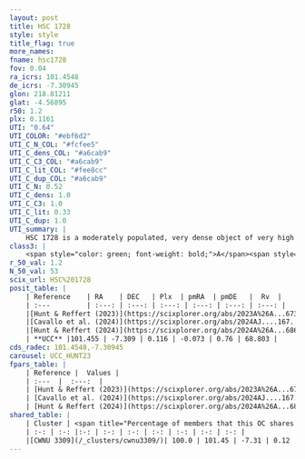 ```yaml
---
layout: post
title: HSC 1728
style: style
title_flag: true
more_names: 
fname: hsc1728
fov: 0.04
ra_icrs: 101.4548
de_icrs: -7.30945
glon: 218.81211
glat: -4.56895
r50: 1.2
plx: 0.1161
UTI: "0.64"
UTI_COLOR: "#ebf6d2"
UTI_C_N_COL: "#fcfee5"
UTI_C_dens_COL: "#a6cab9"
UTI_C_C3_COL: "#a6cab9"
UTI_C_lit_COL: "#fee8cc"
UTI_C_dup_COL: "#a6cab9"
UTI_C_N: 0.52
UTI_C_dens: 1.0
UTI_C_C3: 1.0
UTI_C_lit: 0.33
UTI_C_dup: 1.0
UTI_summary: |
    HSC 1728 is a moderately populated, very dense object of very high C3 quality. It was recently reported in the literature. This object shares a large percentage of members with a later reported entry.
class3: |
    <span style="color: green; font-weight: bold;">A</span><span style="color: green; font-weight: bold;">A</span>
r_50_val: 1.2
N_50_val: 53
scix_url: HSC%201728
posit_table: |
    | Reference    | RA    | DEC   | Plx  | pmRA  | pmDE   |  Rv  |
    | :---         | :---: | :---: | :---: | :---: | :---: | :---: |
    |[Hunt & Reffert (2023)](https://scixplorer.org/abs/2023A%26A...673A.114H) | 101.454 | -7.315 | 0.126 | -0.064 | 0.767 | 68.827 |
    |[Cavallo et al. (2024)](https://scixplorer.org/abs/2024AJ....167...12C) | 101.457 | -7.308 | 0.122 | -- | -- | -- |
    |[Hunt & Reffert (2024)](https://scixplorer.org/abs/2024A%26A...686A..42H) | 101.454 | -7.315 | 0.126 | -0.064 | 0.767 | 68.827 |
    | **UCC** |101.455 | -7.309 | 0.116 | -0.073 | 0.76 | 68.803 | 
cds_radec: 101.4548,-7.30945
carousel: UCC_HUNT23
fpars_table: |
    | Reference |  Values |
    | :---  |  :---:  |
    | [Hunt & Reffert (2023)](https://scixplorer.org/abs/2023A%26A...673A.114H) | `AV50=1.339, diffAV50=1.77, MOD50=14.436, logAge50=7.98` |
    | [Cavallo et al. (2024)](https://scixplorer.org/abs/2024AJ....167...12C) | `AV50=0.86, dMod50=13.42, logAge50=8.46, [Fe/H]50=0.2` |
    | [Hunt & Reffert (2024)](https://scixplorer.org/abs/2024A%26A...686A..42H) | `MassJ=1320.53` |
shared_table: |
    | Cluster | <span title="Percentage of members that this OC shares with the ones listed">%</span>   | RA   | DEC   | Plx   | pmRA  | pmDE  | Rv | UTI |
    | :-: | :-: |:-: | :-: | :-: | :-: | :-: | :-: | :-: |
    |[CWNU 3309](/_clusters/cwnu3309/)| 100.0 | 101.45 | -7.31 | 0.12 | -0.07 | 0.76 | 68.8 |0.16 |
---
```

